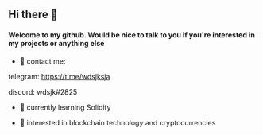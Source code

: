 ## Hi there 👋

#### Welcome to my github. Would be nice to talk to you if you're interested in my projects or anything else

- 💬 contact me:

telegram: https://t.me/wdsjksja 

discord: wdsjk#2825

- 📖 currently learning Solidity

- 🤔 interested in blockchain technology and cryptocurrencies
